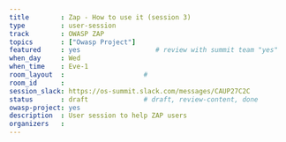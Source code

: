 ```yaml
---
title        : Zap - How to use it (session 3)
type         : user-session
track        : OWASP ZAP
topics       : ["Owasp Project"]
featured     : yes                   # review with summit team "yes"
when_day     : Wed
when_time    : Eve-1
room_layout  :                    #
room_id      :
session_slack: https://os-summit.slack.com/messages/CAUP27C2C
status       : draft              # draft, review-content, done
owasp-project: yes
description  : User session to help ZAP users
organizers   :
---
```


<!--(add intro)

## WHY

(...)

## What

(...)

## Outcomes

(...)

## References

(...)


## Previous-->
